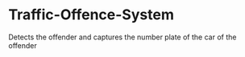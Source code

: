 # Traffic-Offence-System
Detects the offender and captures the number plate of the car of the offender
